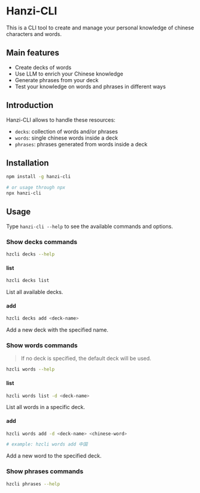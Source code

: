 # Hanzi-CLI

This is a CLI tool to create and manage your personal knowledge of chinese characters and words.

## Main features

- Create decks of words
- Use LLM to enrich your Chinese knowledge
- Generate phrases from your deck
- Test your knowledge on words and phrases in different ways

## Introduction

Hanzi-CLI allows to handle these resources:

- `decks`: collection of words and/or phrases
- `words`: single chinese words inside a deck
- `phrases`: phrases generated from words inside a deck

## Installation

```bash
npm install -g hanzi-cli

# or usage through npx
npx hanzi-cli
```

## Usage

Type `hanzi-cli --help` to see the available commands and options.

### Show decks commands

```bash
hzcli decks --help
```

#### list

```bash
hzcli decks list
```

List all available decks.

#### add

```bash
hzcli decks add <deck-name>
```

Add a new deck with the specified name.

### Show words commands

> If no deck is specified, the default deck will be used.

```bash
hzcli words --help
```

#### list

```bash
hzcli words list -d <deck-name>
```

List all words in a specific deck.

#### add

```bash
hzcli words add -d <deck-name> <chinese-word>

# example: hzcli words add 中国
```

Add a new word to the specified deck.

### Show phrases commands

```bash
hzcli phrases --help
```
